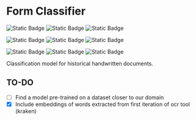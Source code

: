 # Form Classifier
![Static Badge](https://img.shields.io/badge/efficientNETb2-003f5c)
![Static Badge](https://img.shields.io/badge/image_classification-2f4b7c)
![Static Badge](https://img.shields.io/badge/computer_vision-665191)

![Static Badge](https://img.shields.io/badge/few_shots-a05195)
![Static Badge](https://img.shields.io/badge/data_augmentation-d45087)
![Static Badge](https://img.shields.io/badge/transfer_learning-f95d6a)

![Static Badge](https://img.shields.io/badge/kraken-ff7c43)
![Static Badge](https://img.shields.io/badge/ocr-ffa600)
![Static Badge](https://img.shields.io/badge/layout_analysis-665191)

Classification model for historical handwritten documents. 

## TO-DO

- [ ] Find a model pre-trained on a dataset closer to our domain 
- [x] Include embeddings of words extracted from first iteration of ocr tool (kraken)
